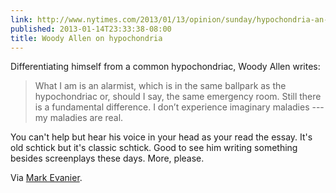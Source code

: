 ```yaml
---
link: http://www.nytimes.com/2013/01/13/opinion/sunday/hypochondria-an-inside-look.html
published: 2013-01-14T23:33:38-08:00
title: Woody Allen on hypochondria
---
```

Differentiating himself from a common hypochondriac, Woody Allen writes:

> What I am is an alarmist, which is in the same ballpark as the hypochondriac or, should I say, the same emergency room. Still there is a fundamental difference. I don’t experience imaginary maladies --- my maladies are real.

You can't help but hear his voice in your head as your read the essay. It's old schtick but it's classic schtick. Good to see him writing something besides screenplays these days. More, please.

Via [Mark Evanier](http://www.newsfromme.com/2013/01/13/recommeded-reading/).
